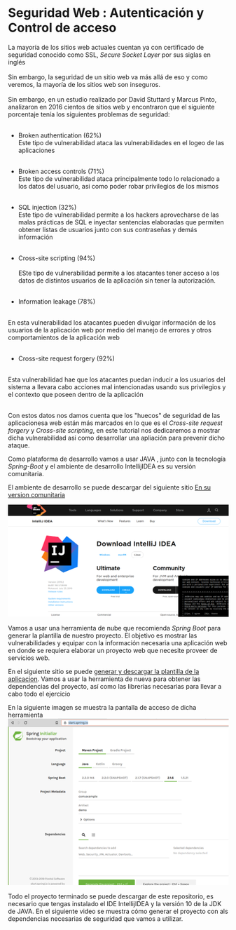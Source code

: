 # Seguridad Web : Autenticación y Control de acceso
La mayoría de los sitios web actuales cuentan ya con certificado de seguridad conocido como 
 SSL,  *Secure Socket Layer* por sus siglas en inglés<br><br>
 Sin embargo, la seguridad de un sitio web va más allá de eso y como veremos, la mayoría de los
  sitios web son inseguros.<bR><br>
  Sin embargo, en un estudio realizado por David Stuttard y Marcus Pinto, analizaron en
  2016 cientos de sitios web y encontraron que el siguiente porcentaje tenía los siguientes 
  problemas de seguridad:<br><br>
  * Broken authentication (62%)
  <br>Este tipo de vulnerabilidad ataca las vulnerabilidades en el logeo de las aplicaciones
  <br><br>
  * Broken access controls (71%)<br>
  Este tipo de vulnerabilidad  ataca principalmente  todo lo relacionado a 
  los datos del usuario, asi como poder robar privilegios de los mismos<br><br>
  
  
 
  * SQL injection (32%)<br>
  Este tipo de vulnerabilidad permite a los hackers aprovecharse de las malas prácticas de
   SQL e inyectar sentencias elaboradas que permiten obtener listas de usuarios junto con sus
   contraseñas y demás  información<br><br>
  
  * Cross-site scripting (94%)
  <br><br>
  ESte tipo de vulnerabilidad permite a los atacantes tener acceso a los datos de distintos usuarios  de la aplicación 
  sin tener la autorización.<br><br>
  
  * Information leakage (78%)
  <br>
  En esta vulnerabilidad los atacantes pueden divulgar información de los usuarios de la 
  aplicación web por medio del manejo de errores y otros comportamientos de la aplicación web
  <br><br>
  
  * Cross-site request forgery (92%)
  <br>
  Esta vulnerabilidad hae que los atacantes puedan inducir a los usuarios del sistema a 
   llevara cabo acciones mal intencionadas usando sus privilegios y el contexto que 
   poseen dentro de la aplicación<br><br>
  
  Con estos datos nos damos cuenta que los "huecos" de seguridad  de las aplicacionesa web 
  están más marcados en lo que es el *Cross-site request forgery* y *Cross-site scripting*, en este tutorial 
  nos dedicaremos a mostrar dicha vulnerabilidad asi como desarrollar una apliación para 
  prevenir dicho ataque.
  
  Como plataforma de desarrollo vamos a usar JAVA , junto con la tecnología *Spring-Boot* y el ambiente de desarrollo
  IntellijIDEA es su versión comunitaria.
  
  El ambiente de desarrollo se puede descargar del siguiente sitio [En su version comunitaria](https://www.jetbrains.com/idea/download/#section=linux)
  
  ![](.README_images/8564e5ff.png)
  
  Vamos a usar una herramienta de nube que recomienda *Spring Boot* para generar la plantilla de nuestro proyecto.
  El objetivo es mostrar las vulnerabilidades y equipar con la información necesaria una aplicación web en donde
  se requiera elaborar un proyecto web  que necesite proveer de servicios web.
  
  En el siguiente sitio se puede [generar y descargar la plantilla de la aplicacion](https://start.spring.io/).  Vamos a usar
  la herramienta de nueva para obtener las dependencias del proyecto, así como las librerías necesarias para llevar a cabo todo el ejercicio
  
  En la siguiente imagen se muestra la pantalla de acceso de dicha herramienta
  ![](.README_images/d447f02d.png)
  
  Todo el proyecto terminado se puede descargar de este repositorio, es necesario que tengas instalado el IDE IntellijIDEA y la versión 10 de la JDK de JAVA.
  En el siguiente video se muestra  cómo generar el proyecto con als dependencias necesarias de seguridad  que vamos a utilizar.
  
  
  